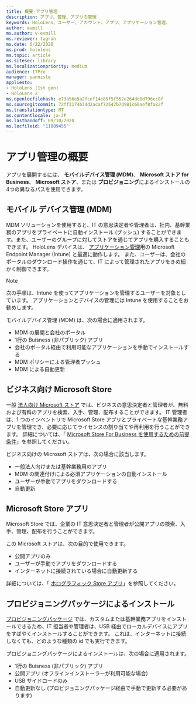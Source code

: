 ```yaml
---
title: 概要-アプリ管理
description: アプリ、管理、アプリの管理
keywords: HoloLens、ユーザー、アカウント、アプリ、アプリケーション管理、
author: evmill
ms.author: v-evmill
ms.reviewer: tagran
ms.date: 6/22/2020
ms.prod: hololens
ms.topic: article
ms.sitesec: library
ms.localizationpriority: medium
audience: ITPro
manager: yannisle
appliesto:
- HoloLens (1st gen)
- HoloLens 2
ms.openlocfilehash: e73a56e5a2fcef14e85f5f552e264dd8d796cc8f
ms.sourcegitcommit: 72ff3174b34d2acaf72547b7d981c66aef8fa82f
ms.translationtype: MT
ms.contentlocale: ja-JP
ms.lasthandoff: 09/10/2020
ms.locfileid: "11009455"
---
```

# アプリ管理の概要

アプリを展開するには、 **モバイルデバイス管理 (MDM)**、 **Microsoft ストア for Business**、 **Microsoft ストア**、または **プロビジョニング**によるインストールの4つの異なるパスを使用できます。 

## モバイル デバイス管理 (MDM)

MDM ソリューションを使用すると、IT の意思決定者や管理者は、社内、基幹業務のアプリをプライベートに自動インストール (プッシュ) することができます。また、ユーザーのグループに対してストアを通じてアプリを購入することもできます。 HoloLens デバイスは、 [アプリケーション管理](app-deploy-intune.md)用の Microsoft Endpoint Manager (Intune) と最適に動作します。 また、ユーザーは、会社のポータルのダウンロード操作を通じて、IT によって管理されたアプリをきめ細かく制御できます。

> [!NOTE] 
> 次の手順は、Intune を使ってアプリケーションを管理するユーザーを対象としています。 アプリケーションとデバイスの管理には Intune を使用することをお勧めします。
    
モバイルデバイス管理 (MDM) は、次の場合に適用されます。 
* MDM の展開と会社のポータル 
* 1行の Buisness (非パブリック) アプリ
* 会社のポータル経由で利用可能なアプリケーションを手動でインストールする
* MDM ポリシーによる管理者プッシュ
* MDM による自動更新

## ビジネス向け Microsoft Store

一般 [法人向け Microsoft ストア](app-deploy-store-business.md) では、ビジネスの意思決定者と管理者が、無料および有料のアプリを検索、入手、管理、配布することができます。 IT 管理者は、1 つのインベントリで Microsoft Store アプリとプライベートな基幹業務アプリを管理でき、必要に応じてライセンスの割り当てや再利用を行うことができます。 詳細については、「 [Microsoft Store For Business を使用するための前提条件](https://docs.microsoft.com/microsoft-store/prerequisites-microsoft-store-for-business)」を参照してください。
    
ビジネス向けの Microsoft ストアは、次の場合に該当します。 
* 一般法人向けまたは基幹業務用のアプリ
* MDM の関連付けによる必須アプリケーションの自動インストール
* ユーザーが手動でアプリをダウンロードする
* 自動更新

## Microsoft Store アプリ

Microsoft Store では、企業の IT 意思決定者と管理者が公開アプリの検索、入手、管理、配布を行うことができます。
    
この Microsoft ストアは、次の目的で使用できます。 
* 公開アプリのみ
* ユーザーが手動でアプリをダウンロードする
* インターネットに接続されている場合に自動更新する

詳細については、「 [ホログラフィック Store アプリ](https://docs.microsoft.com/hololens/holographic-store-apps)」を参照してください。

## プロビジョニングパッケージによるインストール

[プロビジョニングパッケージ](app-deploy-provisioning-package.md) では、カスタムまたは基幹業務アプリをインストールできるため、IT 担当者や管理者は、USB 経由でローカルデバイスにアプリをすばやくインストールすることができます。 これは、インターネットに接続しなくても、どのような種類の id でも実行できます。
    
プロビジョニングパッケージによるインストールは、次の場合に適用されます。 
* 1行の Buisness (非パブリック) アプリ
* 公開アプリ (オフラインインストーラーが利用可能な場合)
* USB サイドロードのみ
* 自動更新なし (プロビジョニングパッケージ経由で手動で更新する必要があります)
